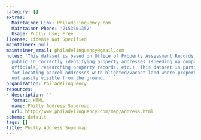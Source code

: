 ```yaml
---
category: []
extras:
  Maintainer Link: Philadelinquency.com
  Maintainer Phone: '2153601352'
  Usage: Public Use; Free
license: License Not Specified
maintainer: null
maintainer_email: philadelinquency@gmail.com
notes: 'This dataset is based on Office of Property Assessment Records to aid the
  public in correctly identifying property addresses (speeding up complaints to City
  officials, researching property records, etc.). This dataset is particularly useful
  for locating parcel addresses with blighted/vacant land where property lines are
  not easily visible from the ground. '
organization: Philadelinquency
resources:
- description: ''
  format: HTML
  name: Philly Address Supermap
  url: http://www.philadelinquency.com/map/address.html
schema: default
tags: []
title: Philly Address Supermap
---
```

